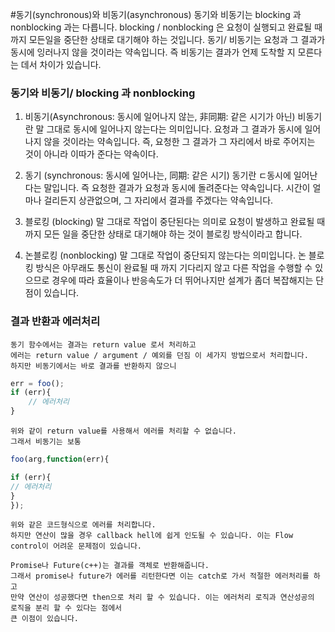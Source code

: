 #동기(synchronous)와 비동기(asynchronous)
	동기와 비동기는 blocking 과 nonblocking 과는 다릅니다.
	blocking / nonblocking 은 요청이 실행되고 완료될 때 까지 모든일을 중단한 상태로 대기해야 하는 것입니다.
	동기/ 비동기는 요청과 그 결과가 동시에 잉러나지 않을 것이라는 약속입니다.
	즉 비동기는 결과가 언제 도착할 지 모른다는 데서 차이가 있습니다.


### 동기와 비동기/  blocking 과 nonblocking
1) 비동기(Asynchronous: 동시에 일어나지 않는, 非同期: 같은 시기가 아닌)
	비동기란 말 그대로 동시에 일어나지 않는다는 의미입니다.
	요청과 그 결과가 동시에 일어나지 않을 것이라는 약속입니다.
	즉, 요청한 그 결과가 그 자리에서 바로 주어지는 것이 아니라 이따가 준다는 약속이다.

2) 동기 (synchronous: 동시에 일어나는, 同期: 같은 시기)
	동기란 ㄷ동시에 일어난다는 말입니다.
	즉 요청한 결과가 요청과 동시에 돌려준다는 약속입니다.
	시간이 얼마나 걸리든지 상관없으며, 그 자리에서 결과를 주겠다는 약속입니다.

3) 블로킹 (blocking)
	말 그대로 작업이 중단된다는 의미로 요청이 발생하고 완료될 때 까지 모든 일을 중단한 상태로 대기해야 하는 것이 블로킹 방식이라고 합니다.

4) 논블로킹 (nonblocking)
	말 그대로 작업이 중단되지 않는다는 의미입니다.
	논 블로킹 방식은 아무래도 통신이 완료될 때 까지 기다리지 않고 다른 작업을 수행할 수 있으므로 경우에 따라 효율이나 반응속도가 더 뛰어나지만
	설계가 좀더 복잡해지는 단점이 있습니다.

### 결과 반환과 에러처리
	동기 함수에서는 결과는 return value 로서 처리하고
	에러는 return value / argument / 예외를 던짐 이 세가지 방법으로서 처리합니다.
	하지만 비동기에서는 바로 결과를 반환하지 않으니

``` javascript
err = foo();
if (err){
	// 에러처리
}
```

	위와 같이 return value를 사용해서 에러를 처리할 수 없습니다.
	그래서 비동기는 보통

``` javascript
foo(arg,function(err){

if (err){
// 에러처리
}
});
```
	위와 같은 코드형식으로 에러를 처리합니다.
	하지만 연산이 많을 경우 callback hell에 쉽게 인도될 수 있습니다. 이는 Flow control이 어려운 문제점이 있습니다.

	Promise나 Future(c++)는 결과를 객체로 반환해줍니다.
	그래서 promise나 future가 에러를 리턴한다면 이는 catch로 가서 적절한 에러처리를 하고
	만약 연산이 성공했다면 then으로 처리 할 수 있습니다. 이는 에러처리 로직과 연산성공의 로직을 분리 할 수 있다는 점에서 
	큰 이점이 있습니다.
